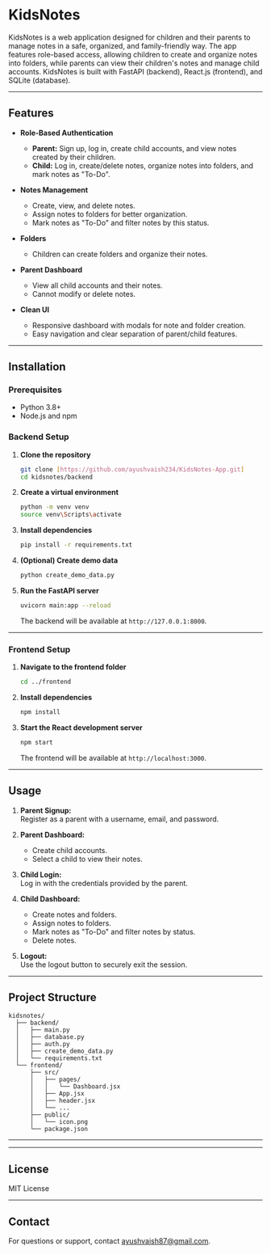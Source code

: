 # KidsNotes

KidsNotes is a web application designed for children and their parents to manage notes in a safe, organized, and family-friendly way. The app features role-based access, allowing children to create and organize notes into folders, while parents can view their children's notes and manage child accounts. KidsNotes is built with FastAPI (backend), React.js (frontend), and SQLite (database).

---

## Features

- **Role-Based Authentication**
  - **Parent:** Sign up, log in, create child accounts, and view notes created by their children.
  - **Child:** Log in, create/delete notes, organize notes into folders, and mark notes as "To-Do".

- **Notes Management**
  - Create, view, and delete notes.
  - Assign notes to folders for better organization.
  - Mark notes as "To-Do" and filter notes by this status.

- **Folders**
  - Children can create folders and organize their notes.

- **Parent Dashboard**
  - View all child accounts and their notes.
  - Cannot modify or delete notes.

- **Clean UI**
  - Responsive dashboard with modals for note and folder creation.
  - Easy navigation and clear separation of parent/child features.

---

## Installation

### Prerequisites

- Python 3.8+
- Node.js and npm

### Backend Setup

1. **Clone the repository**
    ```sh
    git clone [https://github.com/ayushvaish234/KidsNotes-App.git]
    cd kidsnotes/backend
    ```

2. **Create a virtual environment**
    ```sh
    python -m venv venv
    source venv\Scripts\activate
    ```

3. **Install dependencies**
    ```sh
    pip install -r requirements.txt
    ```

4. **(Optional) Create demo data**
    ```sh
    python create_demo_data.py
    ```

5. **Run the FastAPI server**
    ```sh
    uvicorn main:app --reload
    ```
    The backend will be available at `http://127.0.0.1:8000`.

---

### Frontend Setup

1. **Navigate to the frontend folder**
    ```sh
    cd ../frontend
    ```

2. **Install dependencies**
    ```sh
    npm install
    ```

3. **Start the React development server**
    ```sh
    npm start
    ```
    The frontend will be available at `http://localhost:3000`.

---

## Usage

1. **Parent Signup:**  
   Register as a parent with a username, email, and password.

2. **Parent Dashboard:**  
   - Create child accounts.
   - Select a child to view their notes.

3. **Child Login:**  
   Log in with the credentials provided by the parent.

4. **Child Dashboard:**  
   - Create notes and folders.
   - Assign notes to folders.
   - Mark notes as "To-Do" and filter notes by status.
   - Delete notes.

5. **Logout:**  
   Use the logout button to securely exit the session.

---

## Project Structure

```
kidsnotes/
  ├── backend/
  │   ├── main.py
  │   ├── database.py
  │   ├── auth.py
  │   ├── create_demo_data.py
  │   └── requirements.txt
  └── frontend/
      ├── src/
      │   ├── pages/
      │   │   └── Dashboard.jsx
      │   ├── App.jsx
      │   ├── header.jsx
      │   └── ...
      ├── public/
      │   └── icon.png
      └── package.json
```

---


---

## License

MIT License

---


## Contact

For questions or support, contact ayushvaish87@gmail.com.
